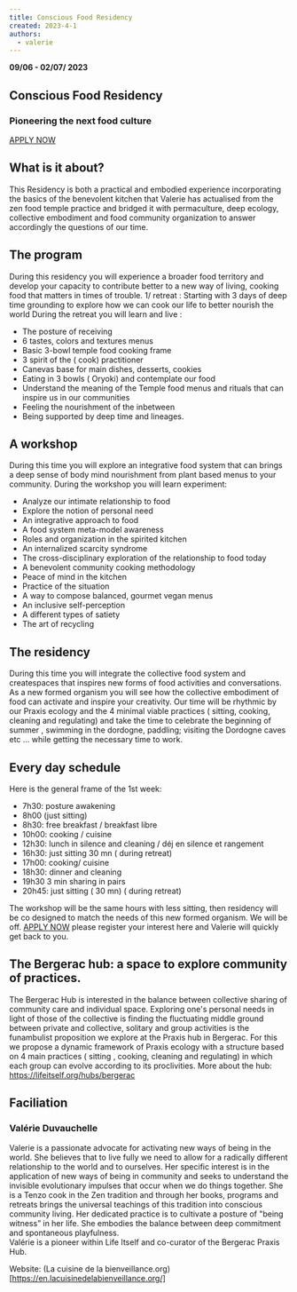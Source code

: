 ```yaml
---
title: Conscious Food Residency
created: 2023-4-1
authors: 
  - valerie
---
```


**09/06 - 02/07/ 2023** 

## Conscious Food Residency
### **Pioneering the next food culture** 

[APPLY NOW](https://docs.google.com/forms/d/e/1FAIpQLSdiykDKyZR6DgtPKeYuNePy9sWc-qkIc4BVfKBRjkFWKvFp-g/viewform)

## What is it about?

This Residency is both a practical and embodied experience incorporating the basics of the benevolent kitchen that Valerie 
has actualised from the zen food temple practice and bridged it with permaculture, deep ecology, collective embodiment and 
food community organization to answer accordingly the questions of our time. 

## The program 
During this residency you will experience a broader  food territory and develop  your capacity to contribute better to a new  way of living, cooking  food that matters in times of trouble.
1/ retreat : 
Starting with 3 days of deep time grounding  to explore how we can  cook our life to better nourish the world 
During the retreat  you will learn and live  : 

- The posture of receiving 
- 6 tastes, colors and textures menus
- Basic 3-bowl temple food cooking frame
- 3 spirit of the ( cook) practitioner
- Canevas base for main dishes, desserts, cookies
- Eating  in 3 bowls ( Oryoki)  and contemplate our food 
- Understand the meaning of the Temple food menus and rituals that can inspire us in our communities 
- Feeling  the nourishment of the inbetween 
- Being supported by deep time and lineages.

## A workshop
During this time you will  explore  an integrative food system  that can brings  a deep sense of body mind nourishment from plant based menus to your community.
During the workshop you will learn experiment: 
- Analyze our intimate relationship to food
- Explore the notion of personal need
- An integrative approach to food
- A food system meta-model awareness
- Roles and organization in the spirited kitchen
- An internalized scarcity syndrome
- The cross-disciplinary exploration of the relationship to food today
- A benevolent community cooking methodology
- Peace of mind in the kitchen 
- Practice of the situation
- A way to compose balanced, gourmet vegan menus
- An inclusive self-perception
- A different types of satiety
- The art of recycling

## The residency
During this time  you will integrate the collective food system and createspaces  that inspires new forms of  food activities and conversations. As a new formed organism you will see how the collective embodiment of food  can activate  and inspire your creativity.
Our time will be rhythmic by our Praxis ecology and the 4 minimal viable practices  ( sitting, cooking, cleaning and regulating) and take the time to celebrate the beginning of summer , swimming in the dordogne, paddling; visiting  the Dordogne caves etc … while getting the necessary time to work. 

## Every day schedule

Here is the general frame of the 1st week:

- 7h30: posture awakening 
- 8h00 (just sitting) 
- 8h30: free breakfast / breakfast libre
- 10h00: cooking / cuisine
- 12h30: lunch in silence and cleaning / déj en silence et rangement
- 16h30: just sitting  30 mn ( during retreat) 
- 17h00: cooking/ cuisine
- 18h30: dinner and cleaning
- 19h30 3 min sharing in pairs
- 20h45: just sitting ( 30 mn) ( during retreat) 

The workshop will be the same hours with less sitting, then residency will be co designed to match the needs of this new formed organism. We will be off.
[APPLY NOW](https://docs.google.com/forms/d/e/1FAIpQLSdiykDKyZR6DgtPKeYuNePy9sWc-qkIc4BVfKBRjkFWKvFp-g/viewform) please register your interest here and Valerie will quickly get back to you.


## The Bergerac hub: a  space to explore community of practices.

The Bergerac Hub is interested in the balance between collective sharing of community care and individual space. Exploring one's personal needs in light of those of the collective is finding the fluctuating middle ground between private and collective, solitary and group activities is the funambulist proposition we explore at the Praxis hub in Bergerac. For this we propose a dynamic framework of Praxis ecology with a structure based on 4 main practices ( sitting , cooking, cleaning and regulating) in which each group can evolve according to its proclivities.
More about the hub: https://lifeitself.org/hubs/bergerac


## Faciliation 
### Valérie Duvauchelle 

Valerie is a passionate advocate for activating new ways of being in the world. She believes that to live fully we need to allow for a radically different relationship to the world and to ourselves. 
Her specific interest is in the application of new ways of being in community and seeks to understand the invisible evolutionary impulses that occur when we do things together. 
She is a Tenzo cook in the Zen tradition and through her books, programs and retreats brings the universal teachings of this tradition into conscious community living. 
Her dedicated practice is to cultivate a posture of "being witness” in her life. 
She embodies the balance between deep commitment and spontaneous playfulness.  
Valérie is a pioneer within Life Itself and co-curator of the Bergerac Praxis Hub.

Website: (La cuisine de la bienveillance.org)[https://en.lacuisinedelabienveillance.org/]
